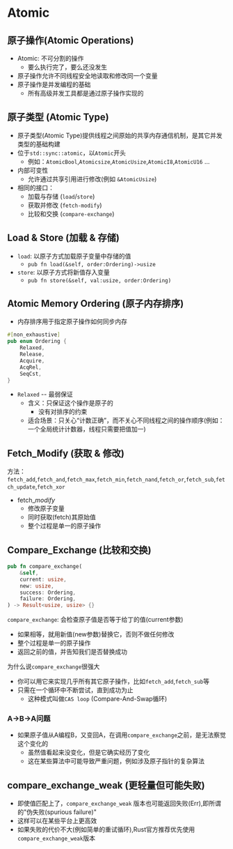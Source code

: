 # Atomic

## 原子操作(Atomic Operations)
- Atomic: 不可分割的操作
    - 要么执行完了，要么还没发生
- 原子操作允许不同线程安全地读取和修改同一个变量
- 原子操作是并发编程的基础
    - 所有高级并发工具都是通过原子操作实现的

## 原子类型 (Atomic Type)
- 原子类型(Atomic Type)提供线程之间原始的共享内存通信机制，是其它并发类型的基础构建
- 位于`std::sync::atomic`，以`Atomic`开头
    - 例如：`AtomicBool`,`Atomicsize`,`AtomicUsize`,`AtomicI8`,`AtomicU16` ...
- 内部可变性
    - 允许通过共享引用进行修改(例如 `&AtomicUsize`)
- 相同的接口：
    - 加载与存储 (`load`/`store`)
    - 获取并修改 (`fetch-modify`)
    - 比较和交换 (`compare-exchange`)

## Load & Store (加载 & 存储)
- `load`: 以原子方式加载原子变量中存储的值
    - `pub fn load(&self, order:Ordering)->usize`
- `store`: 以原子方式将新值存入变量
    - `pub fn store(&self, val:usize, order:Ordering)`

## Atomic Memory Ordering (原子内存排序)
- 内存排序用于指定原子操作如何同步内存
```rust
#[non_exhaustive]
pub enum Ordering {
    Relaxed,
    Release,
    Acquire,
    AcqRel,
    SeqCst,
}
```
- `Relaxed` -- 最弱保证
    - 含义：只保证这个操作是原子的
        - 没有对排序的约束
    - 适合场景：只关心“计数正确”，而不关心不同线程之间的操作顺序(例如：一个全局统计计数器，线程只需要把值加一)
## Fetch_Modify (获取 & 修改)
方法：`fetch_add`,`fetch_and`,`fetch_max`,`fetch_min`,`fetch_nand`,`fetch_or`,`fetch_sub`,`fetch_update`,`fetch_xor`
- fetch_*modify*
    - 修改原子变量
    - 同时获取(fetch)其原始值
    - 整个过程是单一的原子操作

## Compare_Exchange (比较和交换)
```rust
pub fn compare_exchange(
    &self,
    current: usize,
    new: usize,
    success: Ordering,
    failure: Ordering,
) -> Result<usize, usize> {}
```
`compare_exchange`: 会检查原子值是否等于给丁的值(current参数)
- 如果相等，就用新值(new参数)替换它，否则不做任何修改
- 整个过程是单一的原子操作
- 返回之前的值，并告知我们是否替换成功

为什么说`compare_exchange`很强大
- 你可以用它来实现几乎所有其它原子操作，比如`fetch_add`,`fetch_sub`等
- 只需在一个循环中不断尝试，直到成功为止
  - 这种模式叫做`CAS loop` (Compare-And-Swap循环)

### A->B->A问题
- 如果原子值从A编程B，又变回A，在调用`compare_exchange`之前，是无法察觉这个变化的
  - 虽然值看起来没变化，但是它确实经历了变化
  - 这在某些算法中可能导致严重问题，例如涉及原子指针的复杂算法

## compare_exchange_weak (更轻量但可能失败)
- 即使值匹配上了，`compare_exchange_weak` 版本也可能返回失败(Err),即所谓的"伪失败(spurious failure)"
- 这样可以在某些平台上更高效
- 如果失败的代价不大(例如简单的重试循环),Rust官方推荐优先使用`compare_exchange_weak`版本